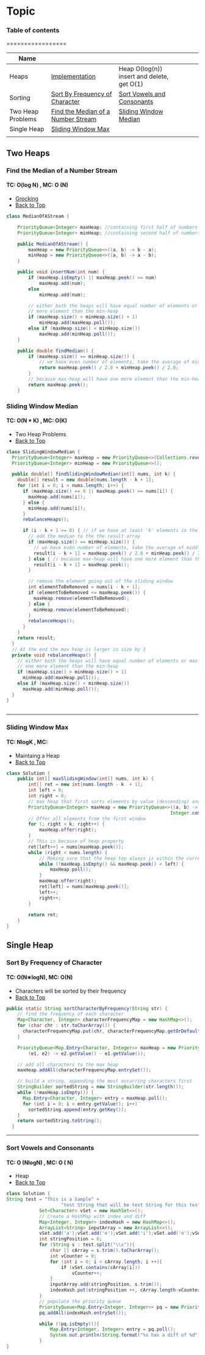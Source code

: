 # Topic
### Table of contents
=================
<!--ts-->
| Name               |                                                                                                                  |                                                                                                     |   |   |   |
|--------------------|------------------------------------------------------------------------------------------------------------------|-----------------------------------------------------------------------------------------------------|---|---|---|
| Heaps              | [Implementation](#Implementation)                                                                                | Heap O(log(n))  insert and delete, get O(1)                                                         |   |   |   |
| Sorting            | [Sort By Frequency of Character](#Sort-By-Frequency-of-Character)                                                | [Sort Vowels and Consonants](#Sort-Vowels-and-Consonants)                                           |   |   |   |
| Two Heap Problems  | [Find the Median of a Number Stream](https://www.educative.io/courses/grokking-the-coding-interview/3Yj2BmpyEy4) | [Sliding Window Median](https://www.educative.io/courses/grokking-the-coding-interview/3Y9jm7XRrXO) |   |   |   |
| Single Heap        | [Sliding Window Max](#Sliding-Window-Max)                                                                        |                                                                                                     |   |   |   |
|                    |                                                                                                                  |                                                                                                     |   |   |   |

<!--te-->

## Two Heaps
### Find the Median of a Number Stream
#### TC: O(log N) , MC: O (N)
- [Grocking](https://www.educative.io/courses/grokking-the-coding-interview/3Yj2BmpyEy4)
- [Back to Top](#Table-of-contents)
```java
class MedianOfAStream {

    PriorityQueue<Integer> maxHeap; //containing first half of numbers
    PriorityQueue<Integer> minHeap; //containing second half of numbers

    public MedianOfAStream() {
        maxHeap = new PriorityQueue<>((a, b) -> b - a);
        minHeap = new PriorityQueue<>((a, b) -> a - b);
    }

    public void insertNum(int num) {
        if (maxHeap.isEmpty() || maxHeap.peek() >= num)
            maxHeap.add(num);
        else
            minHeap.add(num);

        // either both the heaps will have equal number of elements or max-heap will have one 
        // more element than the min-heap
        if (maxHeap.size() > minHeap.size() + 1)
            minHeap.add(maxHeap.poll());
        else if (maxHeap.size() < minHeap.size())
            maxHeap.add(minHeap.poll());
    }

    public double findMedian() {
        if (maxHeap.size() == minHeap.size()) {
            // we have even number of elements, take the average of middle two elements
            return maxHeap.peek() / 2.0 + minHeap.peek() / 2.0;
        }
        // because max-heap will have one more element than the min-heap
        return maxHeap.peek();
    }
```
### Sliding Window Median
#### TC: O(N * K) , MC: O(K)
- Two Heap Problems 
- [Back to Top](#Table-of-contents)
```java
class SlidingWindowMedian {
  PriorityQueue<Integer> maxHeap = new PriorityQueue<>(Collections.reverseOrder());
  PriorityQueue<Integer> minHeap = new PriorityQueue<>();

  public double[] findSlidingWindowMedian(int[] nums, int k) {
    double[] result = new double[nums.length - k + 1];
    for (int i = 0; i < nums.length; i++) {
      if (maxHeap.size() == 0 || maxHeap.peek() >= nums[i]) {
        maxHeap.add(nums[i]);
      } else {
        minHeap.add(nums[i]);
      }
      rebalanceHeaps();

      if (i - k + 1 >= 0) { // if we have at least 'k' elements in the sliding window
        // add the median to the the result array
        if (maxHeap.size() == minHeap.size()) {
          // we have even number of elements, take the average of middle two elements
          result[i - k + 1] = maxHeap.peek() / 2.0 + minHeap.peek() / 2.0;
        } else { // because max-heap will have one more element than the min-heap
          result[i - k + 1] = maxHeap.peek();
        }

        // remove the element going out of the sliding window
        int elementToBeRemoved = nums[i - k + 1];
        if (elementToBeRemoved <= maxHeap.peek()) {
          maxHeap.remove(elementToBeRemoved);
        } else {
          minHeap.remove(elementToBeRemoved);
        }
        rebalanceHeaps();
      }
    }
    return result;
  }
  // At the end the max heap is larger in size by 1    
  private void rebalanceHeaps() {
    // either both the heaps will have equal number of elements or max-heap will have 
    // one more element than the min-heap
    if (maxHeap.size() > minHeap.size() + 1)
      minHeap.add(maxHeap.poll());
    else if (maxHeap.size() < minHeap.size())
      maxHeap.add(minHeap.poll());
  }
}
   
```
---
### Sliding Window Max
#### TC: NlogK  , MC:
- Maintaing a Heap 
- [Back to Top](#Table-of-contents)
```java
class Solution {
    public int[] maxSlidingWindow(int[] nums, int k) {
        int[] ret = new int[nums.length - k  + 1];
        int left = 0;
        int right = 0;
		// max heap that first sorts elements by value (descending) and by their index (ascending) for duplicates
        PriorityQueue<Integer> maxHeap = new PriorityQueue<>((a, b) -> (a != b) ? Integer.compare(nums[b], nums[a]) : 
                                                            Integer.compare(a, b));
        // Offer all elements from the first window
		for (; right < k; right++) {
            maxHeap.offer(right);
        }
		// This is because of heap property
        ret[left++] = nums[maxHeap.peek()];
        while (right < nums.length) {
		    // Making sure that the heap top always is within the current window
            while (!maxHeap.isEmpty() && maxHeap.peek() < left) {
                maxHeap.poll();
            }
            maxHeap.offer(right);
            ret[left] = nums[maxHeap.peek()];
            left++;
            right++;
        }
        
        return ret;
    }
}
```



## Single Heap
### Sort By Frequency of Character
#### TC: O(N∗logN), MC: O(N)
- Characters will be sorted by their frequency
- [Back to Top](#Table-of-contents)
```java
public static String sortCharacterByFrequency(String str) {
    // find the frequency of each character
    Map<Character, Integer> characterFrequencyMap = new HashMap<>();
    for (char chr : str.toCharArray()) {
      characterFrequencyMap.put(chr, characterFrequencyMap.getOrDefault(chr, 0) + 1);
    }

    PriorityQueue<Map.Entry<Character, Integer>> maxHeap = new PriorityQueue<Map.Entry<Character, Integer>>(
        (e1, e2) -> e2.getValue() - e1.getValue());

    // add all characters to the max heap
    maxHeap.addAll(characterFrequencyMap.entrySet());

    // build a string, appending the most occurring characters first
    StringBuilder sortedString = new StringBuilder(str.length());
    while (!maxHeap.isEmpty()) {
      Map.Entry<Character, Integer> entry = maxHeap.poll();
      for (int i = 0; i < entry.getValue(); i++)
        sortedString.append(entry.getKey());
    }
    return sortedString.toString();
  }
```
---
### Sort Vowels and Consonants
#### TC: O (NlogN) , MC: O ( N)
- Heap
- [Back to Top](#Table-of-contents)
```java
class Solution {   
String test = "This is a Sample" +
                    "test String that will be test String for this test";
            Set<Character> vSet = new HashSet<>();
            // Create a HashMap with index and diff
            Map<Integer, Integer> indexHash = new HashMap<>();
            ArrayList<String> inputArray = new ArrayList<>();
            vSet.add('a');vSet.add('e');vSet.add('i');vSet.add('o');vSet.add('u');
            int stringPosition = 0;
            for (String s : test.split("\\s")){
                char [] cArray = s.trim().toCharArray();
                int vCounter = 0;
                for (int i = 0; i < cArray.length; i ++){
                    if (vSet.contains(cArray[i]))
                        vCounter++;
                }
                inputArray.add(stringPosition, s.trim());
                indexHash.put(stringPosition ++, cArray.length-vCounter);
            }
            // populate the priority queue
            PriorityQueue<Map.Entry<Integer, Integer>> pq = new PriorityQueue<>((a, b)-> (a.getValue() - b.getValue()));
            pq.addAll(indexHash.entrySet());

            while (!pq.isEmpty()){
                Map.Entry<Integer, Integer> entry = pq.poll();
                System.out.println(String.format("%s has a diff of %d", inputArray.get(entry.getKey()), entry.getValue()));
            }
}
```





